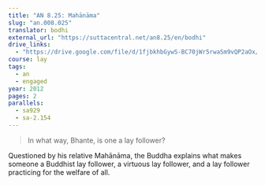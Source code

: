 ```yaml
---
title: "AN 8.25: Mahānāma"
slug: "an.008.025"
translator: bodhi
external_url: "https://suttacentral.net/an8.25/en/bodhi"
drive_links:
  - "https://drive.google.com/file/d/1fjbkhbGywS-BC70jWr5rwaSm9vQP2aOx/view?usp=drivesdk"
course: lay
tags:
  - an
  - engaged
year: 2012
pages: 2
parallels:
  - sa929
  - sa-2.154
---
```


> In what way, Bhante, is one a lay follower?

Questioned by his relative Mahānāma, the Buddha explains what makes someone a Buddhist lay follower, a virtuous lay follower, and a lay follower practicing for the welfare of all.


